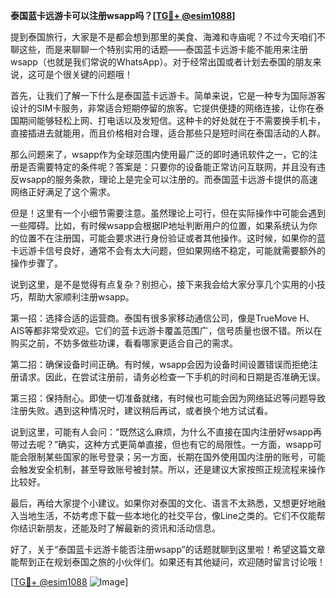**泰国蓝卡远游卡可以注册wsapp吗？[[TG💪+ @esim1088](https://t.me/s/esim1088)]**

提到泰国旅行，大家是不是都会想到那里的美食、海滩和寺庙呢？不过今天咱们不聊这些，而是来聊聊一个特别实用的话题——泰国蓝卡远游卡能不能用来注册wsapp（也就是我们常说的WhatsApp）。对于经常出国或者计划去泰国的朋友来说，这可是个很关键的问题哦！

首先，让我们了解一下什么是泰国蓝卡远游卡。简单来说，它是一种专为国际游客设计的SIM卡服务，非常适合短期停留的旅客。它提供便捷的网络连接，让你在泰国期间能够轻松上网、打电话以及发短信。这种卡的好处就在于不需要换手机卡，直接插进去就能用，而且价格相对合理，适合那些只是短时间在泰国活动的人群。

那么问题来了，wsapp作为全球范围内使用最广泛的即时通讯软件之一，它的注册是否需要特定的条件呢？答案是：只要你的设备能正常访问互联网，并且没有违反wsapp的服务条款，理论上是完全可以注册的。而泰国蓝卡远游卡提供的高速网络正好满足了这个需求。

但是！这里有一个小细节需要注意。虽然理论上可行，但在实际操作中可能会遇到一些障碍。比如，有时候wsapp会根据IP地址判断用户的位置，如果系统认为你的位置不在注册国，可能会要求进行身份验证或者其他操作。这时候，如果你的蓝卡远游卡信号良好，通常不会有太大问题，但如果网络不稳定，可能就需要额外的操作步骤了。

说到这里，是不是觉得有点复杂？别担心，接下来我会给大家分享几个实用的小技巧，帮助大家顺利注册wsapp。

第一招：选择合适的运营商。泰国有很多家移动通信公司，像是TrueMove H、AIS等都非常受欢迎。它们的蓝卡远游卡覆盖范围广，信号质量也很不错。所以在购买之前，不妨多做些功课，看看哪家更适合自己的需求。

第二招：确保设备时间正确。有时候，wsapp会因为设备时间设置错误而拒绝注册请求。因此，在尝试注册前，请务必检查一下手机的时间和日期是否准确无误。

第三招：保持耐心。即使一切准备就绪，有时候也可能会因为网络延迟等问题导致注册失败。遇到这种情况时，建议稍后再试，或者换个地方试试看。

说到这里，可能有人会问：“既然这么麻烦，为什么不直接在国内注册好wsapp再带过去呢？”确实，这种方式更简单直接，但也有它的局限性。一方面，wsapp可能会限制某些国家的账号登录；另一方面，长期在国外使用国内注册的账号，可能会触发安全机制，甚至导致账号被封禁。所以，还是建议大家按照正规流程来操作比较好。

最后，再给大家提个小建议。如果你对泰国的文化、语言不太熟悉，又想更好地融入当地生活，不妨考虑下载一些本地化的社交平台，像Line之类的。它们不仅能帮你结识新朋友，还能及时了解最新的资讯和活动信息。

好了，关于“泰国蓝卡远游卡能否注册wsapp”的话题就聊到这里啦！希望这篇文章能帮到正在规划泰国之旅的小伙伴们。如果还有其他疑问，欢迎随时留言讨论哦！

[[TG💪+ @esim1088](https://t.me/s/esim1088) ![Image](https://i.postimg.cc/4NQfJmqS/Snipaste-2025-05-13-00-14-12.png)]